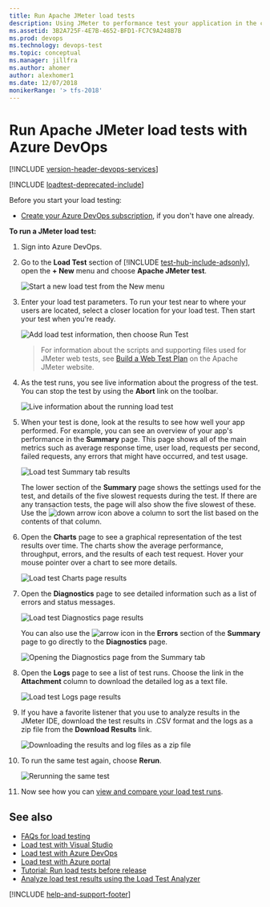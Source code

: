 ```yaml
---
title: Run Apache JMeter load tests
description: Using JMeter to performance test your application in the cloud using the features of Azure DevOps and TFS
ms.assetid: 3B2A725F-4E7B-4652-BFD1-FC7C9A248B7B
ms.prod: devops
ms.technology: devops-test
ms.topic: conceptual
ms.manager: jillfra
ms.author: ahomer
author: alexhomer1
ms.date: 12/07/2018
monikerRange: '> tfs-2018'
---
```


# Run Apache JMeter load tests with Azure DevOps

[!INCLUDE [version-header-devops-services](../_shared/version-header-devops-services.md)] 

[!INCLUDE [loadtest-deprecated-include](../_shared/loadtest-deprecated-include.md)]

Before you start your load testing:

* [Create your Azure DevOps subscription](https://visualstudio.microsoft.com/products/visual-studio-team-services-vs), 
  if you don't have one already.

**To run a JMeter load test:**

1. Sign into Azure DevOps.

2. Go to the **Load Test** section of [!INCLUDE [test-hub-include-adsonly](../_shared/test-hub-include-adsonly.md)], open the **+ New**
   menu and choose **Apache JMeter test**.

   ![Start a new load test from the New menu](_img/get-started-jmeter-test/JMeterLoadTestVSO-new-menu-item.png)

3. Enter your load test parameters. To run your test near to where your users are located,
   select a closer location for your load test. Then start your test when you're ready.

   ![Add load test information, then choose Run Test](_img/get-started-jmeter-test/JMeterLoadTestVSO-parameters.png)

   >For information about the scripts and supporting files used for JMeter
   web tests, see [Build a Web Test Plan](http://jmeter.apache.org/usermanual/build-web-test-plan.html)
   on the Apache JMeter website.
 
4. As the test runs, you see live information about the progress
   of the test. You can stop the test by using the **Abort** link on the
   toolbar.

   ![Live information about the running load test](_img/get-started-jmeter-test/JMeterTestVSO-progress.png)

5. When your test is done, look at the results to see how 
   well your app performed. For example, you can see an overview
   of your app's performance in the **Summary** page.
   This page shows all of the main metrics such as average response
   time, user load, requests per second, failed requests, any errors
   that might have occurred, and test usage.

   ![Load test Summary tab results](_img/get-started-jmeter-test/JMeterLoadTestVSO-summary-tab.png)
 
   The lower section of the **Summary** page shows the settings used
   for the test, and details of the five slowest requests during the test.
   If there are any transaction tests, the page will also show the five slowest of these.
   Use the ![down arrow](_img/_shared/SimpleLoadTestVSO-sort-column.png)
   icon above a column to sort the list based on the contents of that column.

6. Open the **Charts** page to see a graphical representation of 
   the test results over time. The charts show the average
   performance, throughput, errors, and the results of each test 
   request. Hover your mouse pointer over a chart to 
   see more details. 

   ![Load test Charts page results](_img/_shared/LoadTestVSO-charts.png)

7. Open the **Diagnostics** page to see detailed information such as a list
   of errors and status messages.

   ![Load test Diagnostics page results](_img/get-started-jmeter-test/JMeterLoadTestVSO-diagnostics-tab.png)

   You can also use the ![arrow](_img/_shared/SimpleLoadTestVSO-summary-errors-icon.png)
   icon in the **Errors** section of the **Summary** page to go directly to the 
   **Diagnostics** page.

   ![Opening the Diagnostics page from the Summary tab](_img/_shared/SimpleLoadTestVSO-summary-errors-link.png)

8. Open the **Logs** page to see a list of test runs. Choose the link in
   the **Attachment** column to download the detailed log as a text file.

   ![Load test Logs page results](_img/get-started-jmeter-test/JMeterLoadTestVSO-logs-tab.png)

9. If you have a favorite listener that you use to analyze results in
   the JMeter IDE, download the test results in .CSV format and the logs
   as a zip file from the **Download Results** link.

   ![Downloading the results and log files as a zip file](_img/get-started-jmeter-test/JMeterLoadTestVSO-download-results.png)

10. To run the same test again, choose **Rerun**.

    ![Rerunning the same test](_img/get-started-jmeter-test/JMeterLoadTestVSO-rerun-test.png)

11. Now see how you can [view and compare your load test runs](performance-reports.md).

## See also

* [FAQs for load testing](reference-qa.md#jmeter-tests)
* [Load test with Visual Studio](getting-started-with-performance-testing.md) 
* [Load test with Azure DevOps](get-started-simple-cloud-load-test.md) 
* [Load test with Azure portal](app-service-web-app-performance-test.md) 
* [Tutorial: Run load tests before release](run-performance-tests-app-before-release.md) 
* [Analyze load test results using the Load Test Analyzer](/visualstudio/test/analyze-load-test-results-using-the-load-test-analyzer)

[!INCLUDE [help-and-support-footer](../_shared/help-and-support-footer.md)] 
